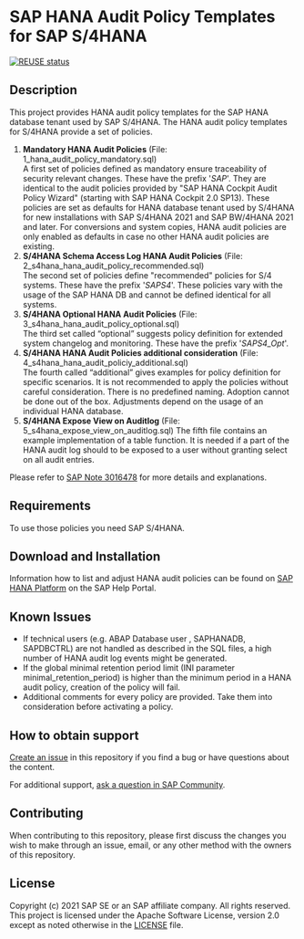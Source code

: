 # SAP HANA Audit Policy Templates for SAP S/4HANA

[![REUSE status](https://api.reuse.software/badge/github.com/SAP-samples/s4hana-hana-audit-policies)](https://api.reuse.software/info/github.com/SAP-samples/s4hana-hana-audit-policies)

## Description

This project provides HANA audit policy templates for the SAP HANA database tenant used by SAP S/4HANA. The HANA audit policy templates for S/4HANA provide a set of policies.

1. **Mandatory HANA Audit Policies** (File: 1_hana_audit_policy_mandatory.sql)  
A first set of policies defined as mandatory ensure traceability of security relevant changes. These have the prefix '_SAP_'. They are identical to the audit policies provided by "SAP HANA Cockpit Audit Policy Wizard" (starting with SAP HANA Cockpit 2.0 SP13). These policies are set as defaults for HANA database tenant used by S/4HANA for new installations with SAP S/4HANA 2021 and SAP BW/4HANA 2021 and later. For conversions and system copies, HANA audit policies are only enabled as defaults in case no other HANA audit policies are existing.
1. **S/4HANA Schema Access Log HANA Audit Policies** (File: 2_s4hana_hana_audit_policy_recommended.sql)  
The second set of policies define "recommended" policies for S/4 systems. These have the prefix '_SAPS4_'. These policies vary with the usage of the SAP HANA DB and cannot be defined identical for all systems.
1. **S/4HANA Optional HANA Audit Policies** (File: 3_s4hana_hana_audit_policy_optional.sql)  
The third set called “optional” suggests policy definition for extended system changelog and monitoring. These have the prefix '_SAPS4_Opt_'.
1. **S/4HANA HANA Audit Policies additional consideration** (File: 4_s4hana_hana_audit_policiy_additional.sql)  
The fourth called “additional” gives examples for policy definition for specific scenarios. It is not recommended to apply the policies without careful consideration. There is no predefined naming. Adoption cannot be done out of the box. Adjustments depend on the usage of an individual HANA database.
1. **S/4HANA Expose View on Auditlog** (File: 5_s4hana_expose_view_on_auditlog.sql)
The fifth file contains an example implementation of a table function. It is needed if a part of the HANA audit log should to be exposed to a user without granting select on all audit entries.

Please refer to [SAP Note 3016478](https://launchpad.support.sap.com/#/notes/3016478) for more details and explanations.

## Requirements

To use those policies you need SAP S/4HANA.

## Download and Installation

Information how to list and adjust HANA audit policies can be found on [SAP HANA Platform](https://help.sap.com/viewer/p/SAP_HANA_PLATFORM) on the SAP Help Portal.

## Known Issues

- If technical users (e.g. ABAP Database user <SAPABAP1>, SAPHANADB, SAPDBCTRL) are not handled as described in the SQL files, a high number of HANA audit log events might be generated.
- If the global minimal retention period limit (INI parameter minimal_retention_period) is higher than the minimum period in a HANA audit policy, creation of the policy will fail.
- Additional comments for every policy are provided. Take them into consideration before activating a policy.

## How to obtain support

[Create an issue](https://github.com/SAP-samples/s4hana-hana-audit-policies/issues) in this repository if you find a bug or have questions about the content.

For additional support, [ask a question in SAP Community](https://answers.sap.com/questions/ask.html).

## Contributing

When contributing to this repository, please first discuss the changes you wish to make through an issue, email, or any other method with the owners of this repository.

## License

Copyright (c) 2021 SAP SE or an SAP affiliate company. All rights reserved. This project is licensed under the Apache Software License, version 2.0 except as noted otherwise in the [LICENSE](LICENSES/Apache-2.0.txt) file.
